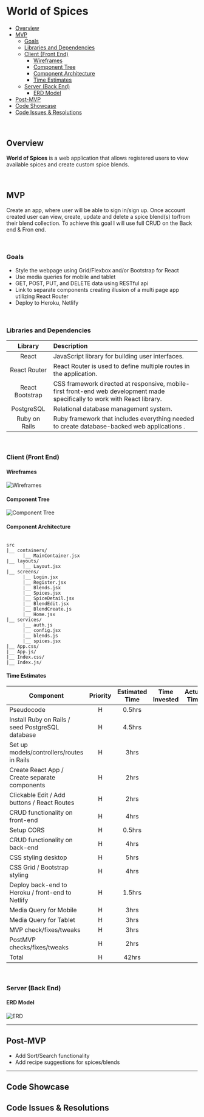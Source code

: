 # World of Spices

- [Overview](#overview)
- [MVP](#mvp)
  - [Goals](#goals)
  - [Libraries and Dependencies](#libraries-and-dependencies)
  - [Client (Front End)](#client-front-end)
    - [Wireframes](#wireframes)
    - [Component Tree](#component-tree)
    - [Component Architecture](#component-architecture)
    - [Time Estimates](#time-estimates)
  - [Server (Back End)](#server-back-end)
    - [ERD Model](#erd-model)
- [Post-MVP](#post-mvp)
- [Code Showcase](#code-showcase)
- [Code Issues & Resolutions](#code-issues--resolutions)

<br>

## Overview

**World of Spices** is a web application that allows registered users to view available spices and create custom spice blends.

<br>

## MVP

Create an app, where user will be able to sign in/sign up. Once account created user can view, create, update and delete a spice blend(s) to/from their blend collection. To achieve this goal I will use full CRUD on the Back end & Fron end.

<br>

### Goals

- Style the webpage using Grid/Flexbox and/or Bootstrap for React
- Use media queries for mobile and tablet 
- GET, POST, PUT, and DELETE data using RESTful api
- Link to separate components creating illusion of a multi page app utilizing React Router
- Deploy to Heroku, Netlify

<br>

### Libraries and Dependencies

|     Library      | Description                                                                                                                |
| :--------------: | :------------------------------------------------------------------------------------------------------------------------- |
|      React       | JavaScript library for building user interfaces.                                                                           |
|   React Router   | React Router is used to define multiple routes in the application.                                                         |
| React Bootstrap  | CSS framework directed at responsive, mobile-first front-end web development made specifically to work with React library. |
|     PostgreSQL   | Relational database management system.                                                                                     |
|  Ruby on Rails   | Ruby framework that includes everything needed to create database-backed web applications .                                |

<br>

### Client (Front End)

#### Wireframes
![Wireframes](https://i.imgur.com/JyprJvs.png)

#### Component Tree

![Component Tree](https://i.imgur.com/JpBUg61.png)

#### Component Architecture

``` structure

src
|__ containers/
      |__ MainContainer.jsx
|__ layouts/
      |__ Layout.jsx
|__ screens/
      |__ Login.jsx
      |__ Register.jsx
      |__ Blends.jsx
      |__ Spices.jsx
      |__ SpiceDetail.jsx
      |__ BlendEdit.jsx
      |__ BlendCreate.js
      |__ Home.jsx
|__ services/
      |__ auth.js
      |__ config.jsx
      |__ blends.js
      |__ spices.jsx
|__ App.css/
|__ App.js/
|__ Index.css/
|__ Index.js/
```

#### Time Estimates

| Component                                                | Priority | Estimated Time | Time Invested | Actual Time |
| -------------------------------------------------------- | :------: | :------------: | :-----------: | :---------: |
| Pseudocode                                               |    H     |    0.5hrs      |               |             |
| Install Ruby on Rails / seed PostgreSQL database         |    H     |    4.5hrs      |               |             |
| Set up models/controllers/routes in Rails                |    H     |      3hrs      |               |             |
| Create React App / Create separate components            |    H     |      2hrs      |               |             |
| Clickable Edit / Add buttons / React Routes              |    H     |      2hrs      |               |             |
| CRUD functionality on front-end                          |    H     |      4hrs      |               |             |
| Setup CORS                                               |    H     |    0.5hrs      |               |             |
| CRUD functionality on back-end                           |    H     |      4hrs      |               |             |
| CSS styling desktop                                      |    H     |      5hrs      |               |             |
| CSS Grid / Bootstrap styling                             |    H     |      4hrs      |               |             |
| Deploy back-end to Heroku / front-end to Netlify         |    H     |    1.5hrs      |               |             |
| Media Query for Mobile                                   |    H     |      3hrs      |               |             |
| Media Query for Tablet                                   |    H     |      3hrs      |               |             |
| MVP check/fixes/tweaks                                   |    H     |      3hrs      |               |             |
| PostMVP checks/fixes/tweaks                              |    H     |      2hrs      |               |             |
| Total                                                    |    H     |     42hrs      |               |             |


<br>

### Server (Back End)

#### ERD Model

![ERD](https://i.imgur.com/jhR0RaS.png)
<br>

***

## Post-MVP

- Add Sort/Search functionality
- Add recipe suggestions for spices/blends

***

## Code Showcase

## Code Issues & Resolutions

